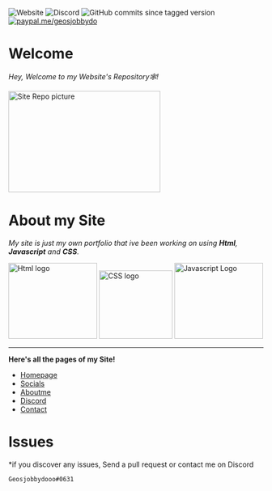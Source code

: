 ![Website](https://img.shields.io/website?color=light%20green&down_color=red&down_message=Maintenance&label=Website&style=plastic&up_color=Light%20green&up_message=Online&url=https%3A%2F%2Fgeosjobby.xyz) ![Discord](https://img.shields.io/discord/899007693585514586?color=%237c2fc4&label=Discord&style=plastic) ![GitHub commits since tagged version](https://img.shields.io/github/commits-since/geosjobby/Geosjobby.xyz/1.0?color=%23ffe100&label=Commits&logo=github&style=plastic) [![paypal.me/geosjobbydo](https://ionicabizau.github.io/badges/paypal.svg)](https://www.paypal.me/geosjobbydo) 
# Welcome
 *Hey, Welcome to my Website's Repository🕸!*
 <p style="text-align:left;"><img src="https://github.com/geosjobby/Geosjobby.xyz/blob/main/pictures/Site%20repository%20picture.png?raw=true" alt="Site Repo picture" style="height: 200px; width:300px;"></p>
 
# About my Site
*My site is just my own portfolio that ive been working on using **Html**, **Javascript** and **CSS**.*
<p align='left'>
   <img src="https://github.com/geosjobby/Geosjobby.xyz/blob/main/pictures/Html.png?raw=true" alt="Html logo" style="height: 150px; width:175px;">
   <img src="https://github.com/geosjobby/Geosjobby.xyz/blob/main/pictures/CSS.png?raw=true" alt="CSS logo" style="height: 135px; width:145px;">
   <img src="https://github.com/geosjobby/Geosjobby.xyz/blob/main/pictures/Javascript.png?raw=true" alt="Javascript Logo" style="height: 150px; width:175px;">
  <hr width=100%>
 
  **Here's all the pages of my Site!**
  
   * [Homepage](https://geosjobby.xyz)
   * [Socials](https://geosjobby.xyz/Socials)
   * [Aboutme](https://geosjobby.xyz/AboutMe)
   * [Discord](https://geosjobby.xyz/Discord)
   * [Contact](https://geosjobby.xyz/Contact)

# Issues                                                                   
*if you discover any issues, Send a pull request or contact me on Discord

```
Geosjobbydooo#0631
```
                                                                           

 
 
 

